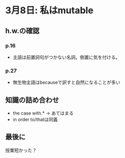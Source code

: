 # 3月8日: 私はmutable
## h.w.の確認
### p.16
+ 主語は前置詞句がつかない名詞。倒置に気を付ける。
### p.27
+ 無生物主語はbecauseで訳すと自然になることが多い
## 知識の詰め合わせ
+ the case with.* -> あてはまる
+ in order to/thatは同義
## 最後に
授業短かった？
